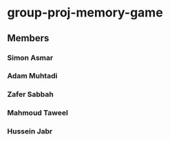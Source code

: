 # group-proj-memory-game

## Members
### Simon Asmar
### Adam Muhtadi
### Zafer Sabbah
### Mahmoud Taweel
### Hussein Jabr
